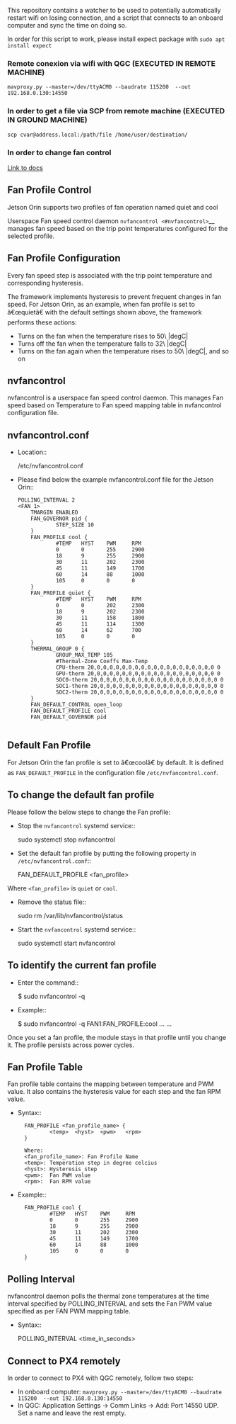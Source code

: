 This repository contains a watcher to be used to potentially automatically restart wifi on losing connection, and a script that connects to an onboard computer and sync the time on doing so.

In order for this script to work, please install expect package with ```sudo apt install expect```

### Remote conexion via wifi with QGC (EXECUTED IN REMOTE MACHINE)

```mavproxy.py --master=/dev/ttyACM0 --baudrate 115200  --out 192.168.0.130:14550```

### In order to get a file via SCP from remote machine (EXECUTED IN GROUND MACHINE)

```scp cvar@address.local:/path/file /home/user/destination/```

### In order to change fan control

[Link to docs](https://docs.nvidia.com/jetson/archives/r34.1/DeveloperGuide/text/SD/PlatformPowerAndPerformance/JetsonOrinNxSeriesAndJetsonAgxOrinSeries.html#nvfancontrol)

Fan Profile Control
-----------------

Jetson Orin supports two profiles of fan operation named quiet and
cool

Userspace Fan speed control daemon `nvfancontrol <#nvfancontrol>`__ manages fan speed
based on the trip point temperatures configured for the selected profile.

Fan Profile Configuration
-----------------

Every fan speed step is associated with the trip point temperature and
corresponding hysteresis. 

The framework implements hysteresis to prevent frequent changes in fan
speed. For Jetson Orin, as an example, when fan
profile is set to â€œquietâ€ with the default settings shown above, the
framework performs these actions:

- Turns on the fan when the temperature rises to 50\ |degC|
- Turns off the fan when the temperature falls to 32\ |degC|
- Turns on the fan again when the temperature rises to 50\ |degC|, and so on

nvfancontrol
-----------------

nvfancontrol is a userspace fan speed control daemon.
This manages Fan speed based on Temperature to Fan speed mapping table in nvfancontrol configuration file.

nvfancontrol.conf
-----------------

- Location::

    /etc/nvfancontrol.conf

- Please find below the example nvfancontrol.conf file for the Jetson Orin::
    ```
    POLLING_INTERVAL 2
    <FAN 1>
        TMARGIN ENABLED
        FAN_GOVERNOR pid {
                STEP_SIZE 10
        }
        FAN_PROFILE cool {
                #TEMP   HYST    PWM     RPM
                0       0       255     2900
                18      9       255     2900
                30      11      202     2300
                45      11      149     1700
                60      14      88      1000
                105     0       0       0
        }
        FAN_PROFILE quiet {
                #TEMP   HYST    PWM     RPM
                0       0       202     2300
                18      9       202     2300
                30      11      158     1800
                45      11      114     1300
                60      14      62      700
                105     0       0       0
        }
        THERMAL_GROUP 0 {
                GROUP_MAX_TEMP 105
                #Thermal-Zone Coeffs Max-Temp
                CPU-therm 20,0,0,0,0,0,0,0,0,0,0,0,0,0,0,0,0,0,0,0 0
                GPU-therm 20,0,0,0,0,0,0,0,0,0,0,0,0,0,0,0,0,0,0,0 0
                SOC0-therm 20,0,0,0,0,0,0,0,0,0,0,0,0,0,0,0,0,0,0,0 0
                SOC1-therm 20,0,0,0,0,0,0,0,0,0,0,0,0,0,0,0,0,0,0,0 0
                SOC2-therm 20,0,0,0,0,0,0,0,0,0,0,0,0,0,0,0,0,0,0,0 0
        }
        FAN_DEFAULT_CONTROL open_loop
        FAN_DEFAULT_PROFILE cool
        FAN_DEFAULT_GOVERNOR pid
        

Default Fan Profile
-----------------

For Jetson Orin the fan profile is set to â€œcoolâ€ by default. It is defined as ``FAN_DEFAULT_PROFILE`` in the configuration file ``/etc/nvfancontrol.conf``.

To change the default fan profile
-----------------

Please follow the below steps to change the Fan profile:

- Stop the ``nvfancontrol`` systemd service::

    sudo systemctl stop nvfancontrol

- Set the default fan profile by putting the following property in ``/etc/nvfancontrol.conf``::

    FAN_DEFAULT_PROFILE <fan_profile>

Where ``<fan_profile>`` is ``quiet`` or ``cool``.

- Remove the status file::

    sudo rm /var/lib/nvfancontrol/status

- Start the ``nvfancontrol`` systemd service::

    sudo systemctl start nvfancontrol

To identify the current fan profile
-----------------

- Enter the command::

    $ sudo nvfancontrol -q

- Example::

    $ sudo nvfancontrol -q
    FAN1:FAN_PROFILE:cool
    ...
    ...

Once you set a fan profile, the module stays in that profile until you change
it. The profile persists across power cycles.

Fan Profile Table
-----------------

Fan profile table contains the mapping between temperature and PWM value. It also
contains the hysteresis value for each step and the fan RPM value.

- Syntax::

        FAN_PROFILE <fan_profile_name> {
                <temp>  <hyst>  <pwm>   <rpm>
        }

        Where:
        <fan_profile_name>: Fan Profile Name
        <temp>: Temperation step in degree celcius
        <hyst>: Hysteresis step
        <pwm>:  Fan PWM value
        <rpm>:  Fan RPM value

- Example::

        FAN_PROFILE cool {
                #TEMP   HYST    PWM     RPM
                0       0       255     2900
                18      9       255     2900
                30      11      202     2300
                45      11      149     1700
                60      14      88      1000
                105     0       0       0
        }

Polling Interval
-----------------

nvfancontrol daemon polls the thermal zone temperatures at the time interval specified by POLLING_INTERVAL
and sets the Fan PWM value specified as per FAN PWM mapping table.

- Syntax::

    POLLING_INTERVAL <time_in_seconds>

Connect to PX4 remotely
-----------------------

In order to connect to PX4 with QGC remotely, follow two steps:

- In onboard computer: ```mavproxy.py --master=/dev/ttyACM0 --baudrate 115200  --out 192.168.0.130:14550```
- In QGC: Application Settings -> Comm Links -> Add: Port 14550 UDP. Set a name and leave the rest empty.
